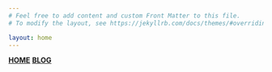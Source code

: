 ```yaml
---
# Feel free to add content and custom Front Matter to this file.
# To modify the layout, see https://jekyllrb.com/docs/themes/#overriding-theme-defaults

layout: home
---
```

[**HOME**](https://limaof.github.io) [**BLOG**](https://limaof.github.io/blog/) 
